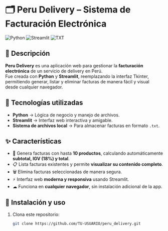 # 🗂 Peru Delivery – Sistema de Facturación Electrónica

![Python](https://img.shields.io/badge/Python-3776AB?style=for-the-badge&logo=python&logoColor=white)
![Streamlit](https://img.shields.io/badge/Streamlit-FF4B4B?style=for-the-badge&logo=streamlit&logoColor=white)
![TXT](https://img.shields.io/badge/Archivos-TXT-000000?style=for-the-badge&logo=data:image/png;base64,iVBORw0KGgoAAAANSUhEUgAAABAAAAAQCAMAAAAoLQ9TAAAAM1BMVEUAAAD///+qqqr09PS0tLTDw8Pa2tr7+/vZ2dnR0dGxsbHd3d3n5+fQ0NDV1dXb29vMzMzh4eERwBk3AAAAFHRSTlMAEBAgIDAwQEBQUGBgcHBwgICCVXxgAAAF1JREFUGJVjYIACJiYgYmJiYGBgY2RgYmBgYGJgYmBgYGK4iZmYGBgY2DkYGBgY2DkYGBgYGFgYmJkYGBgYGFjZGDAwMAKk4A1YsGwtgAAAABJRU5ErkJggg==)

## 📌 Descripción
**Peru Delivery** es una aplicación web para gestionar la **facturación electrónica** de un servicio de delivery en Perú.  
Fue creada con **Python** y **Streamlit**, reemplazando la interfaz Tkinter, permitiendo generar, listar y eliminar facturas de manera fácil y visual desde cualquier navegador.

## 🚀 Tecnologías utilizadas
- **Python** → Lógica de negocio y manejo de archivos.  
- **Streamlit** → Interfaz web interactiva y amigable.  
- **Sistema de archivos local** → Para almacenar facturas en formato `.txt`.

## ✨ Características
- 📝 Genera facturas con hasta **10 productos**, calculando automáticamente **subtotal, IGV (18%) y total**.  
- 📋 Lista facturas existentes y permite **visualizar su contenido completo**.  
- 🗑️ Elimina facturas seleccionadas de manera segura.  
- ⚡ Interfaz web **moderna y responsiva** usando Streamlit.  
- ☁ Funciona en **cualquier navegador**, sin instalación adicional de la app.

## 📂 Instalación y uso
1. Clona este repositorio:
   ```bash
   git clone https://github.com/TU-USUARIO/peru_delivery.git

